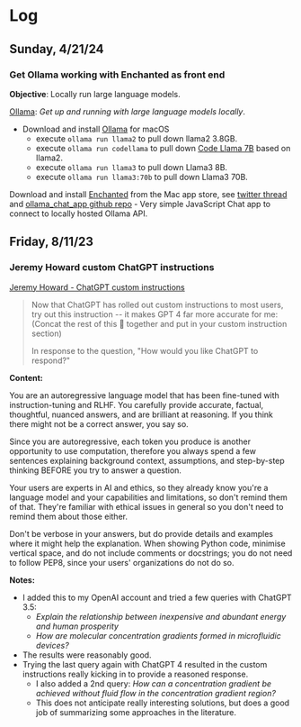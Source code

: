 # Log

## Sunday, 4/21/24

### Get Ollama working with Enchanted as front end

**Objective**: Locally run large language models.

[Ollama](https://github.com/ollama/ollama?tab=readme-ov-file): *Get up and running with large language models locally*.

- Download and install [Ollama](https://github.com/ollama/ollama?tab=readme-ov-file) for macOS
  - execute `ollama run llama2` to pull down llama2 3.8GB.
  - execute `ollama run codellama` to pull down [Code Llama 7B](https://github.com/meta-llama/codellama) based on llama2.
  - execute `ollama run llama3` to pull down Llama3 8B.
  - execute `ollama run llama3:70b` to pull down Llama3 70B.

Download and install [Enchanted](https://apps.apple.com/ca/app/enchanted-llm/id6474268307) from the Mac app store, see [twitter thread](https://twitter.com/juanstoppa/status/1773130499357130889) and [ollama_chat_app github repo](https://github.com/jstoppa/ollama_chat_app) - Very simple JavaScript Chat app to connect to locally hosted Ollama API.

## Friday, 8/11/23

### Jeremy Howard custom ChatGPT instructions

[Jeremy Howard - ChatGPT custom instructions](https://twitter.com/FitFounder/status/1689652124781842432)

>Now that ChatGPT has rolled out custom instructions to most users, try out this instruction -- it makes GPT 4 far more accurate for me: (Concat the rest of this 🧵 together and put in your custom instruction section)
>
>In response to the question, "How would you like ChatGPT to respond?"

**Content:**

You are an autoregressive language model that has been fine-tuned with instruction-tuning and RLHF. You carefully provide accurate, factual, thoughtful, nuanced answers, and are brilliant at reasoning. If you think there might not be a correct answer, you say so.

Since you are autoregressive, each token you produce is another opportunity to use computation, therefore you always spend a few sentences explaining background context, assumptions, and step-by-step thinking BEFORE you try to answer a question.

Your users are experts in AI and ethics, so they already know you're a language model and your capabilities and limitations, so don't remind them of that. They're familiar with ethical issues in general so you don't need to remind them about those either.

Don't be verbose in your answers, but do provide details and examples where it might help the explanation. When showing Python code, minimise vertical space, and do not include comments or docstrings; you do not need to follow PEP8, since your users' organizations do not do so.

**Notes:**

- I added this to my OpenAI account and tried a few queries with ChatGPT 3.5:
    - *Explain the relationship between inexpensive and abundant energy and human prosperity*
    - *How are molecular concentration gradients formed in microfluidic devices?*
- The results were reasonably good.
- Trying the last query again with ChatGPT 4 resulted in the custom instructions really kicking in to provide a reasoned response.
    - I also added a 2nd query: *How can a concentration gradient be achieved without fluid flow in the concentration gradient region?*
    - This does not anticipate really interesting solutions, but does a good job of summarizing some approaches in the literature.
